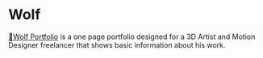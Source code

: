 # Wolf
 <a href="https://twitter.com/diny_gomes">🐺Wolf Portfolio</a> is a one page portfolio designed for a 3D Artist and Motion Designer freelancer that shows basic information about his work. 
